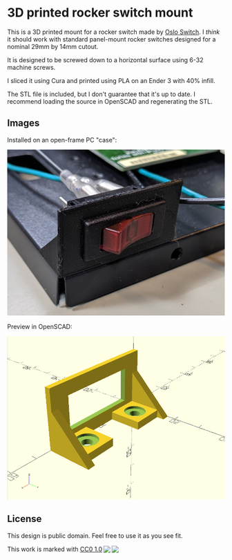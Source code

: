 # 3D printed rocker switch mount

This is a 3D printed mount for a rocker switch made by
[Oslo Switch](https://www.osloswitch.com/). I *think* it should
work with standard panel-mount rocker switches designed for
a nominal 29mm by 14mm cutout.

It is designed to be screwed down to a horizontal surface
using 6-32 machine screws.

I sliced it using Cura and printed using PLA on an Ender 3
with 40% infill.

The STL file is included, but I don't guarantee that it's up to
date. I recommend loading the source in OpenSCAD and regenerating
the STL.

## Images

Installed on an open-frame PC "case":

![switch mount with rocker switch installed](img/pic.jpg)

Preview in OpenSCAD:

![preview of switch mount in OpenSCAD](img/preview.png)

## License

This design is public domain. Feel free to use it as you see fit.

<p xmlns:cc="http://creativecommons.org/ns#" >This work is marked with <a href="http://creativecommons.org/publicdomain/zero/1.0?ref=chooser-v1" target="_blank" rel="license noopener noreferrer" style="display:inline-block;">CC0 1.0<img style="height:22px!important;margin-left:3px;vertical-align:text-bottom;" src="https://mirrors.creativecommons.org/presskit/icons/cc.svg?ref=chooser-v1"><img style="height:22px!important;margin-left:3px;vertical-align:text-bottom;" src="https://mirrors.creativecommons.org/presskit/icons/zero.svg?ref=chooser-v1"></a></p> 
